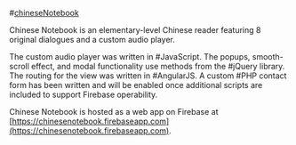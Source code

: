 #[chineseNotebook](https://chinesenotebook.firebaseapp.com)

Chinese Notebook is an elementary-level Chinese reader featuring 8 original dialogues and a custom audio player. 

The custom audio player was written in #JavaScript. The popups, smooth-scroll effect, and modal functionality use methods from the #jQuery library. The routing for the view was written in #AngularJS. A custom #PHP contact form has been written and will be enabled once additional scripts are included to support Firebase operability. 

Chinese Notebook is hosted as a web app on Firebase at [https://chinesenotebook.firebaseapp.com](https://chinesenotebook.firebaseapp.com). 
